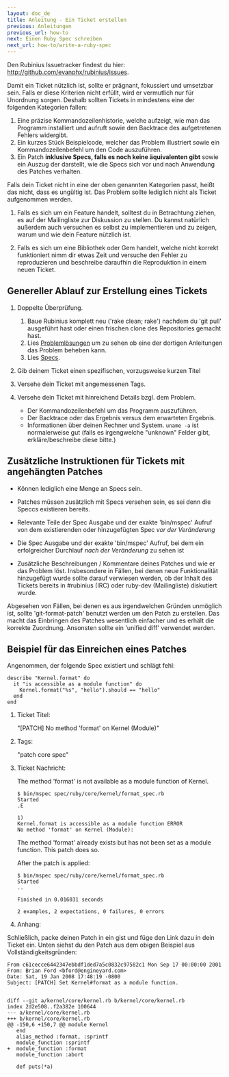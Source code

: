 ```yaml
---
layout: doc_de
title: Anleitung - Ein Ticket erstellen
previous: Anleitungen
previous_url: how-to
next: Einen Ruby Spec schreiben
next_url: how-to/write-a-ruby-spec
---
```


Den Rubinius Issuetracker findest du hier: <http://github.com/evanphx/rubinius/issues>.

Damit ein Ticket nützlich ist, sollte er prägnant, fokussiert und
umsetzbar sein. Falls er diese Kriterien nicht erfüllt, wird er
vermutlich nur für Unordnung sorgen. Deshalb sollten Tickets in
mindestens eine der folgenden Kategorien fallen:


  1. Eine präzise Kommandozeilenhistorie, welche aufzeigt, wie man das
     Programm installiert und aufruft sowie den Backtrace des
     aufgetretenen Fehlers widergibt.
  2. Ein kurzes Stück Beispielcode, welcher das Problem illustriert
     sowie ein Kommandozeilenbefehl um den Code auszuführen.
  3. Ein Patch **inklusive Specs, falls es noch keine äquivalenten
     gibt** sowie ein Auszug der darstellt, wie die Specs sich vor und
     nach Anwendung des Patches verhalten.

Falls dein Ticket nicht in eine der oben genannten Kategorien passt,
heißt das nicht, dass es ungültig ist. Das Problem sollte lediglich
nicht als Ticket aufgenommen werden.

  1. Falls es sich um ein Feature handelt, solltest du in Betrachtung
     ziehen, es auf der Mailingliste zur Diskussion zu stellen. Du
     kannst natürlich außerdem auch versuchen es selbst zu
     implementieren und zu zeigen, warum und wie dein Feature nützlich
     ist.

  2. Falls es sich um eine Bibliothek oder Gem handelt, welche nicht
     korrekt funktioniert nimm dir etwas Zeit und versuche den Fehler
     zu reproduzieren und beschreibe daraufhin die Reproduktion in
     einem neuen Ticket.


## Genereller Ablauf zur Erstellung eines Tickets

  1. Doppelte Überprüfung.

     1. Baue Rubinius komplett neu ('rake clean; rake') nachdem du
        'git pull' ausgeführt hast oder einen frischen clone des
        Repositories gemacht hast.
     2. Lies [Problemlösungen](/doc/en/getting-started/troubleshooting)
        um zu sehen ob eine der dortigen Anleitungen das Problem
        beheben kann.
     3. Lies [Specs](/doc/en/specs/).

  2. Gib deinem Ticket einen spezifischen, vorzugsweise kurzen Titel

  3. Versehe dein Ticket mit angemessenen Tags.

  4. Versehe dein Ticket mit hinreichend Details bzgl. dem Problem.

     *  Der Kommandozeilenbefehl um das Programm auszuführen.
     *  Der Backtrace oder das Ergebnis versus dem erwarteten Ergebnis.
     *  Informationen über deinen Rechner und System. `uname -a` ist
        normalerweise gut (falls es irgengwelche "unknown" Felder
        gibt, erkläre/beschreibe diese bitte.)


## Zusätzliche Instruktionen für Tickets mit angehängten Patches

  *  Können lediglich eine Menge an Specs sein.
  *  Patches müssen zusätzlich mit Specs versehen sein, es sei denn die
     Speccs existieren bereits.
  *  Relevante Teile der Spec Ausgabe und der exakte 'bin/mspec' Aufruf
     von dem existierenden oder hinzugefügten Spec *vor der
     Veränderung*
  *  Die Spec Ausgabe und der exakte 'bin/mspec' Aufruf, bei dem ein
     erfolgreicher Durchlauf *nach der Veränderung* zu sehen ist

  *  Zusätzliche Beschreibungen / Kommentare deines Patches und wie er
     das Problem löst. Insbesondere in Fällen, bei denen neue
     Funktionalität hinzugefügt wurde sollte darauf verwiesen werden,
     ob der Inhalt des Tickets bereits in #rubinius (IRC) oder
     ruby-dev (Mailingliste) diskutiert wurde.

Abgesehen von Fällen, bei denen es aus irgendwelchen Gründen unmöglich
ist, sollte 'git-format-patch' benutzt werden um den Patch zu
erstellen. Das macht das Einbringen des Patches wesentlich einfacher
und es erhält die korrekte Zuordnung. Ansonsten sollte ein 'unified
diff' verwendet werden.


## Beispiel für das Einreichen eines Patches

Angenommen, der folgende Spec existiert und schlägt fehl:

    describe "Kernel.format" do
      it "is accessible as a module function" do
        Kernel.format("%s", "hello").should == "hello"
      end
    end

1. Ticket Titel:

   "[PATCH] No method 'format' on Kernel (Module)"

2. Tags:

   "patch core spec"

3. Ticket Nachricht:

   The method 'format' is not available as a module function of Kernel.

       $ bin/mspec spec/ruby/core/kernel/format_spec.rb
       Started
       .E

       1)
       Kernel.format is accessible as a module function ERROR
       No method 'format' on Kernel (Module):

   The method 'format' already exists but has not been set as a module
   function.  This patch does so.

   After the patch is applied:

       $ bin/mspec spec/ruby/core/kernel/format_spec.rb
       Started
       ..

       Finished in 0.016031 seconds

       2 examples, 2 expectations, 0 failures, 0 errors

4. Anhang:

Schließlich, packe deinen Patch in ein gist und füge den Link dazu in
dein Ticket ein. Unten siehst du den Patch aus dem obigen Beispiel aus
Vollständigkeitsgründen:

    From c61cecce6442347ebbdf1ded7a5c0832c97582c1 Mon Sep 17 00:00:00 2001
    From: Brian Ford <bford@engineyard.com>
    Date: Sat, 19 Jan 2008 17:48:19 -0800
    Subject: [PATCH] Set Kernel#format as a module function.


    diff --git a/kernel/core/kernel.rb b/kernel/core/kernel.rb
    index 2d2e508..f2a382e 100644
    --- a/kernel/core/kernel.rb
    +++ b/kernel/core/kernel.rb
    @@ -150,6 +150,7 @@ module Kernel
       end
       alias_method :format, :sprintf
       module_function :sprintf
    +  module_function :format
       module_function :abort

       def puts(*a)

